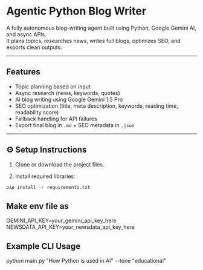 # Agentic Python Blog Writer

A fully autonomous blog-writing agent built using Python, Google Gemini AI, and async APIs.  
It plans topics, researches news, writes full blogs, optimizes SEO, and exports clean outputs.

---

## Features

- Topic planning based on input
- Async research (news, keywords, quotes)
- AI blog writing using Google Gemini 1.5 Pro
- SEO optimization (title, meta description, keywords, reading time, readability score)
- Fallback handling for API failures
- Export final blog in `.md` + SEO metadata in `.json`

---

## ⚙ Setup Instructions

1. Clone or download the project files.

2. Install required libraries:

```bash
pip install -r requirements.txt
```

## Make env file as

GEMINI_API_KEY=your_gemini_api_key_here
NEWSDATA_API_KEY=your_newsdata_api_key_here

## Example CLI Usage

python main.py "How Python is used in AI" --tone "educational"
